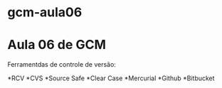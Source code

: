 # gcm-aula06

# Aula 06 de GCM

Ferramentdas de controle de versão:

*RCV
*CVS
*Source Safe
*Clear Case
*Mercurial
*Github
*Bitbucket
